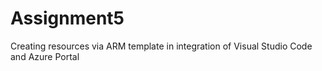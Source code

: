 # Assignment5
Creating resources via ARM template in integration of Visual Studio Code and Azure Portal

